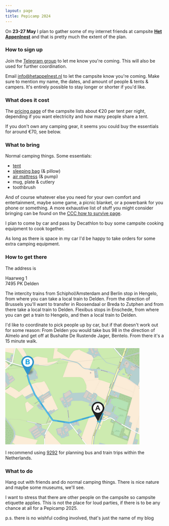 ```yaml
---
layout: page
title: Pepicamp 2024
---
```


On **23-27 May** I plan to gather some of my internet friends at campsite [**Het Appenlnest**](https://hetappelnest.nl/) and that is pretty much the extent of the plan.

### How to sign up

Join the [Telegram group](https://t.me/+X6zMWIetcGs3MTI8) to let me know you're coming. This will also be used for further coordination.

Email [info@hetappelnest.nl](mailto:info@hetappelnest.nl) to let the campsite know you're coming. Make sure to mention my name, the dates, and amount of people & tents & campers. It's entirely possible to stay longer or shorter if you'd like.

### What does it cost

The [pricing page](https://hetappelnest.nl/camping/tarieven/) of the campsite lists about &euro;20 per tent per night, depending if you want electricity and how many people share a tent.

If you don't own any camping gear, it seems you could buy the essentials for around &euro;70, see below.

### What to bring

Normal camping things. Some essentials:

- [tent](https://www.decathlon.nl/p/kampeertent-voor-2-personen-mh100/_/R-p-303295)
- [sleeping bag](https://www.decathlon.nl/p/slaapzak-voor-kamperen-arpenaz-15/_/R-p-339032) (& pillow)
- [air mattress](https://www.decathlon.nl/p/luchtbed-voor-de-camping-air-basic-70-cm-1-persoon/_/R-p-310045) (& pump)
- mug, plate & cutlery
- toothbrush

And of course whatever else you need for your own comfort and entertainment, maybe some game, a picnic blanket, or a powerbank for you phone or something.
A more exhaustive list of stuff you might consider bringing can be found on the [CCC how to survive page](https://events.ccc.de/camp/2023/infos/how-to-survive.html).

I plan to come by car and pass by Decathlon to buy some campsite cooking equipment to cook together.

As long as there is space in my car I'd be happy to take orders for some extra camping equipment.

### How to get there

The address is

Haarweg 1  
7495 PK Delden

The intercity trains from Schiphol/Amsterdam and Berlin stop in Hengelo, from where you can take a local train to Delden.
From the direction of Brussels you'll want to transfer in Roosendaal or Breda to Zutphen and from there take a local train to Delden.
Flexibus stops in Enschede, from where you can get a train to Hengelo, and then a local train to Delden.

I'd like to coordinate to pick people up by car, but if that doesn't work out for some reason:
From Delden you would take bus 98 in the direction of Almelo and get off at Bushalte De Rustende Jager, Bentelo.
From there it's a 15 minute walk.

![walking route](/images/walkingroute.png)

I recommend using [9292](https://9292.nl/) for planning bus and train trips within the Netherlands.

### What to do

Hang out with friends and do normal camping things. There is nice nature and maybe some museums, we'll see.

I want to stress that there are other people on the campsite so campsite etiquette applies. This is not the place for loud parties, if there is to be any chance at all for a Pepicamp 2025.

p.s. there is no wishful coding involved, that's just the name of my blog
